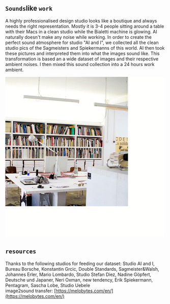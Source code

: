 ## `Sounds`like `work`

A highly professionalised design studio looks like a boutique and always needs the right representation. Mostly it is 3-4 people sitting around a table with their Macs in a clean studio while the Bialetti machine is glowing.
AI naturally doesn't make any noise while working. In order to create the perfect sound atmosphere for studio "AI and I", we collected all the clean studio pics of the Sagmeisters and Spiekermanns of this world. AI then took these pictures and interpreted them into what the images sound like. This transformation is based an a wide dataset of images and their respective ambient noises. I then mixed this sound collection into a 24 hours work ambient.

![a](img/studio.gif)

## `resources`   
Thanks to the following studios for feeding our dataset: Studio AI and I, Bureau Borsche, Konstantin Grcic, Double Standards, Sagmeister&Walsh, Johannes Erler, Mario Lombardo, Studio Stefan Diez, Nadine Göpfert, Deutsche und Japaner, Neri Oxman, new tendency, Erik Spiekermann, Pentagram, Sascha Lobe, Studio Uebele   
image2sound transfer: [https://melobytes.com/en/](https://melobytes.com/en/)


<!-- There is this highly mystifacted clichee of a professional design studio – a super clean room  -->
